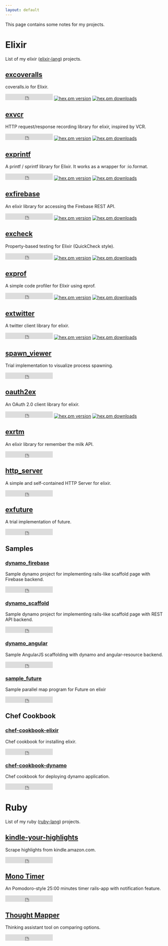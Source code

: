 ```yaml
---
layout: default
---
```

This page contains some notes for my projects.

# Elixir
List of my elixir (<a href="http://elixir-lang.org/" target="_blank">elixir-lang</a>) projects.

## <a href="https://github.com/parroty/excoveralls" target="_blank">excoveralls</a>
coveralls.io for Elixir.<br/>

<iframe src="https://ghbtns.com/github-btn.html?user=parroty&repo=excoveralls&type=star&count=true" frameborder="0" scrolling="0" width="150" height="20" title="GitHub"></iframe>
<a href="https://hex.pm/packages/excoveralls"><img src="https://img.shields.io/hexpm/v/excoveralls.svg" alt="hex.pm version"></a>
<a href="https://hex.pm/packages/excoveralls"><img src="https://img.shields.io/hexpm/dt/excoveralls.svg" alt="hex.pm downloads"></a>

## <a href="https://github.com/parroty/exvcr" target="_blank">exvcr</a>
HTTP request/response recording library for elixir, inspired by VCR.<br/>

<iframe src="https://ghbtns.com/github-btn.html?user=parroty&repo=exvcr&type=star&count=true" frameborder="0" scrolling="0" width="150" height="20" title="GitHub"></iframe>
<a href="https://hex.pm/packages/exvcr"><img src="https://img.shields.io/hexpm/v/exvcr.svg" alt="hex.pm version"></a>
<a href="https://hex.pm/packages/exvcr"><img src="https://img.shields.io/hexpm/dt/exvcr.svg" alt="hex.pm downloads"></a>

## <a href="https://github.com/parroty/exprintf" target="_blank">exprintf</a>
A printf / sprintf library for Elixir. It works as a wrapper for :io.format.<br/>

<iframe src="https://ghbtns.com/github-btn.html?user=parroty&repo=exprintf&type=star&count=true" frameborder="0" scrolling="0" width="150" height="20" title="GitHub"></iframe>
<a href="https://hex.pm/packages/exprintf"><img src="https://img.shields.io/hexpm/v/exprintf.svg" alt="hex.pm version"></a>
<a href="https://hex.pm/packages/exprintf"><img src="https://img.shields.io/hexpm/dt/exprintf.svg" alt="hex.pm downloads"></a>

## <a href="https://github.com/parroty/exfirebase" target="_blank">exfirebase</a>
An elixir library for accessing the Firebase REST API.<br/>

<iframe src="https://ghbtns.com/github-btn.html?user=parroty&repo=exfirebase&type=star&count=true" frameborder="0" scrolling="0" width="150" height="20" title="GitHub"></iframe>
<a href="https://hex.pm/packages/exfirebase"><img src="https://img.shields.io/hexpm/v/exfirebase.svg" alt="hex.pm version"></a>
<a href="https://hex.pm/packages/exfirebase"><img src="https://img.shields.io/hexpm/dt/exfirebase.svg" alt="hex.pm downloads"></a>

## <a href="https://github.com/parroty/excheck" target="_blank">excheck</a>
Property-based testing for Elixir (QuickCheck style).<br/>

<iframe src="https://ghbtns.com/github-btn.html?user=parroty&repo=excheck&type=star&count=true" frameborder="0" scrolling="0" width="150" height="20" title="GitHub"></iframe>
<a href="https://hex.pm/packages/excheck"><img src="https://img.shields.io/hexpm/v/excheck.svg" alt="hex.pm version"></a>
<a href="https://hex.pm/packages/excheck"><img src="https://img.shields.io/hexpm/dt/excheck.svg" alt="hex.pm downloads"></a>

## <a href="https://github.com/parroty/exprof" target="_blank">exprof</a>
A simple code profiler for Elixir using eprof.<br/>

<iframe src="https://ghbtns.com/github-btn.html?user=parroty&repo=exprof&type=star&count=true" frameborder="0" scrolling="0" width="150" height="20" title="GitHub"></iframe>
<a href="https://hex.pm/packages/exprof"><img src="https://img.shields.io/hexpm/v/exprof.svg" alt="hex.pm version"></a>
<a href="https://hex.pm/packages/exprof"><img src="https://img.shields.io/hexpm/dt/exprof.svg" alt="hex.pm downloads"></a>

## <a href="https://github.com/parroty/extwitter" target="_blank">extwitter</a>
A twitter client library for elixir.<br/>

<iframe src="https://ghbtns.com/github-btn.html?user=parroty&repo=extwitter&type=star&count=true" frameborder="0" scrolling="0" width="150" height="20" title="GitHub"></iframe>
<a href="https://hex.pm/packages/extwitter"><img src="https://img.shields.io/hexpm/v/extwitter.svg" alt="hex.pm version"></a>
<a href="https://hex.pm/packages/extwitter"><img src="https://img.shields.io/hexpm/dt/extwitter.svg" alt="hex.pm downloads"></a>

## <a href="https://github.com/parroty/spawn_viewer" target="_blank">spawn_viewer</a>
Trial implementation to visualize process spawning.<br/>

<iframe src="https://ghbtns.com/github-btn.html?user=parroty&repo=spawn_viewer&type=star&count=true" frameborder="0" scrolling="0" width="150" height="20" title="GitHub"></iframe>

## <a href="https://github.com/parroty/oauth2ex" target="_blank">oauth2ex</a>
An OAuth 2.0 client library for elixir.<br/>

<iframe src="https://ghbtns.com/github-btn.html?user=parroty&repo=oauth2ex&type=star&count=true" frameborder="0" scrolling="0" width="150" height="20" title="GitHub"></iframe>
<a href="https://hex.pm/packages/oauth2ex"><img src="https://img.shields.io/hexpm/v/oauth2ex.svg" alt="hex.pm version"></a>
<a href="https://hex.pm/packages/oauth2ex"><img src="https://img.shields.io/hexpm/dt/oauth2ex.svg" alt="hex.pm downloads"></a>

## <a href="https://github.com/parroty/exrtm" target="_blank">exrtm</a>
An elixir library for remember the milk API.<br/>

<iframe src="https://ghbtns.com/github-btn.html?user=parroty&repo=exrtm&type=star&count=true" frameborder="0" scrolling="0" width="150" height="20" title="GitHub"></iframe>

## <a href="https://github.com/parroty/http_server" target="_blank">http_server</a>
A simple and self-contained HTTP Server for elixir.<br/>

<iframe src="https://ghbtns.com/github-btn.html?user=parroty&repo=http_server&type=star&count=true" frameborder="0" scrolling="0" width="150" height="20" title="GitHub"></iframe>

## <a href="https://github.com/parroty/exfuture" target="_blank">exfuture</a>
A trial implementation of future.<br/>

<iframe src="https://ghbtns.com/github-btn.html?user=parroty&repo=exfuture&type=star&count=true" frameborder="0" scrolling="0" width="150" height="20" title="GitHub"></iframe>

## Samples

### <a href="https://github.com/parroty/dynamo_firebase" target="_blank">dynamo_firebase</a>
Sample dynamo project for implementing rails-like scaffold page with Firebase backend.<br/>

<iframe src="https://ghbtns.com/github-btn.html?user=parroty&repo=dynamo_firebase&type=star&count=true" frameborder="0" scrolling="0" width="150" height="20" title="GitHub"></iframe>

### <a href="https://github.com/parroty/dynamo_scaffold" target="_blank">dynamo_scaffold</a>
Sample dynamo project for implementing rails-like scaffold page with REST API backend.<br/>

<iframe src="https://ghbtns.com/github-btn.html?user=parroty&repo=dynamo_scaffold&type=star&count=true" frameborder="0" scrolling="0" width="150" height="20" title="GitHub"></iframe>

### <a href="https://github.com/parroty/dynamo_angular" target="_blank">dynamo_angular</a>
Sample AngularJS scaffolding with dynamo and angular-resource backend.<br/>

<iframe src="https://ghbtns.com/github-btn.html?user=parroty&repo=dynamo_angular&type=star&count=true" frameborder="0" scrolling="0" width="150" height="20" title="GitHub"></iframe>

### <a href="https://github.com/parroty/sample_future" target="_blank">sample_future</a>
Sample parallel map program for Future on elixir<br/>

<iframe src="https://ghbtns.com/github-btn.html?user=parroty&repo=sample_future&type=star&count=true" frameborder="0" scrolling="0" width="150" height="20" title="GitHub"></iframe>

## Chef Cookbook

### <a href="https://github.com/parroty/chef-cookbook-elixir" target="_blank">chef-cookbook-elixir</a>
Chef cookbook for installing elixir.<br/>

<iframe src="https://ghbtns.com/github-btn.html?user=parroty&repo=chef-cookbook-elixir&type=star&count=true" frameborder="0" scrolling="0" width="150" height="20" title="GitHub"></iframe>

### <a href="https://github.com/parroty/chef-cookbook-dynamo" target="_blank">chef-cookbook-dynamo</a>
Chef cookbook for deploying dynamo application.<br/>

<iframe src="https://ghbtns.com/github-btn.html?user=parroty&repo=chef-cookbook-dynamo&type=star&count=true" frameborder="0" scrolling="0" width="150" height="20" title="GitHub"></iframe>

# Ruby
List of my ruby (<a href="https://www.ruby-lang.org/" target="_blank">ruby-lang</a>) projects.

## <a href="https://github.com/parroty/kindle-your-highlights" target="_blank">kindle-your-highlights</a>
Scrape highlights from kindle.amazon.com. <br/>

<iframe src="https://ghbtns.com/github-btn.html?user=parroty&repo=kindle-your-highlights&type=star&count=true" frameborder="0" scrolling="0" width="150" height="20" title="GitHub"></iframe>

## <a href="https://github.com/parroty/mono_timer" target="_blank">Mono Timer</a>
An Pomodoro-style 25:00 minutes timer rails-app with notification feature. <br/>

<iframe src="https://ghbtns.com/github-btn.html?user=parroty&repo=mono_timer&type=star&count=true" frameborder="0" scrolling="0" width="150" height="20" title="GitHub"></iframe>

## <a href="https://github.com/parroty/thought_mapper" target="_blank">Thought Mapper</a>
Thinking assistant tool on comparing options. <br/>

<iframe src="https://ghbtns.com/github-btn.html?user=parroty&repo=thought_mapper&type=star&count=true" frameborder="0" scrolling="0" width="150" height="20" title="GitHub"></iframe>
